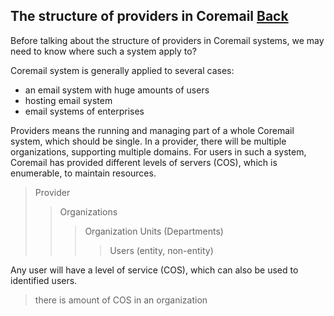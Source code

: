 ## The structure of providers in Coremail	[Back](./../coremail.md)

Before talking about the structure of providers in Coremail systems, we may need to know where such a system apply to?

Coremail system is generally applied to several cases:

- an email system with huge amounts of users
- hosting email system
- email systems of enterprises

Providers means the running and managing part of a whole Coremail system, which should be single. In a provider, there will be multiple organizations, supporting multiple domains. For users in such a system, Coremail has provided different levels of servers (COS), which is enumerable, to maintain resources.

> Provider
>> Organizations
>>> Organization Units (Departments)
>>>> Users (entity, non-entity)

Any user will have a level of service (COS), which can also be used to identified users.

> there is amount of COS in an organization